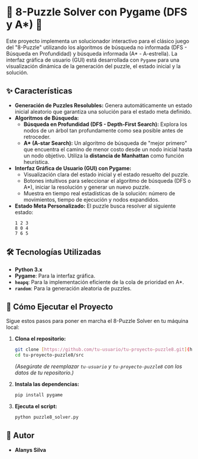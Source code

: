 # 🧩 8-Puzzle Solver con Pygame (DFS y A*) 🚀

Este proyecto implementa un solucionador interactivo para el clásico juego del "8-Puzzle" utilizando los algoritmos de búsqueda no informada (DFS - Búsqueda en Profundidad) y búsqueda informada (A* - A-estrella). La interfaz gráfica de usuario (GUI) está desarrollada con `Pygame` para una visualización dinámica de la generación del puzzle, el estado inicial y la solución.

## ✨ Características

* **Generación de Puzzles Resolubles:** Genera automáticamente un estado inicial aleatorio que garantiza una solución para el estado meta definido.
* **Algoritmos de Búsqueda:**
    * **Búsqueda en Profundidad (DFS - Depth-First Search):** Explora los nodos de un árbol tan profundamente como sea posible antes de retroceder.
    * **A\* (A-star Search):** Un algoritmo de búsqueda de "mejor primero" que encuentra el camino de menor costo desde un nodo inicial hasta un nodo objetivo. Utiliza la **distancia de Manhattan** como función heurística.
* **Interfaz Gráfica de Usuario (GUI) con Pygame:**
    * Visualización clara del estado inicial y el estado resuelto del puzzle.
    * Botones intuitivos para seleccionar el algoritmo de búsqueda (DFS o A\*), iniciar la resolución y generar un nuevo puzzle.
    * Muestra en tiempo real estadísticas de la solución: número de movimientos, tiempo de ejecución y nodos expandidos.
* **Estado Meta Personalizado:** El puzzle busca resolver al siguiente estado:
    ```
    1 2 3
    8 0 4
    7 6 5
    ```

## 🛠️ Tecnologías Utilizadas

* **Python 3.x**
* **Pygame**: Para la interfaz gráfica.
* **`heapq`**: Para la implementación eficiente de la cola de prioridad en A*.
* **`random`**: Para la generación aleatoria de puzzles.

## 🚀 Cómo Ejecutar el Proyecto

Sigue estos pasos para poner en marcha el 8-Puzzle Solver en tu máquina local:

1.  **Clona el repositorio:**
    ```bash
    git clone [https://github.com/tu-usuario/tu-proyecto-puzzle8.git](https://github.com/tu-usuario/tu-proyecto-puzzle8.git)
    cd tu-proyecto-puzzle8/src
    ```
    *(Asegúrate de reemplazar `tu-usuario` y `tu-proyecto-puzzle8` con los datos de tu repositorio.)*


2.  **Instala las dependencias:**
    ```bash
    pip install pygame
    ```

3.  **Ejecuta el script:**
    ```bash
    python puzzle8_solver.py
    ```



## 👤 Autor

* **Alanys Silva**
